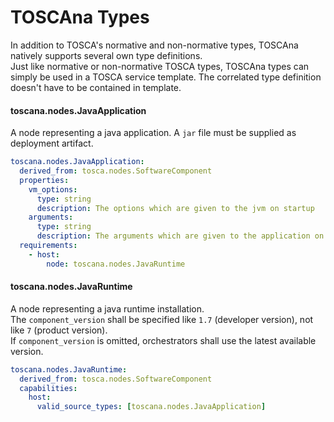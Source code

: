 # TOSCAna Types

In addition to TOSCA's normative and non-normative types, TOSCAna natively supports several own type definitions.  
Just like normative or non-normative TOSCA types, TOSCAna types can simply be used in a TOSCA service template.
The correlated type definition doesn't have to be contained in template.

#### toscana.nodes.JavaApplication
A node representing a java application. A `jar` file must be supplied as deployment artifact.

```yml
toscana.nodes.JavaApplication: 
  derived_from: tosca.nodes.SoftwareComponent 
  properties:
    vm_options:
      type: string
      description: The options which are given to the jvm on startup
    arguments:
      type: string
      description: The arguments which are given to the application on startup
  requirements:
    - host:
        node: toscana.nodes.JavaRuntime
```

#### toscana.nodes.JavaRuntime
A node representing a java runtime installation.  
The `component_version` shall be specified like `1.7` (developer version), not like `7` (product version).   
If `component_version` is omitted, orchestrators shall use the latest available version.

```yml
toscana.nodes.JavaRuntime: 
  derived_from: tosca.nodes.SoftwareComponent 
  capabilities:
    host:
      valid_source_types: [toscana.nodes.JavaApplication]
```
